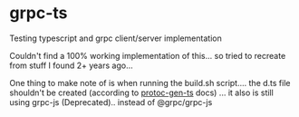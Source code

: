 # grpc-ts
Testing typescript and grpc client/server implementation

Couldn't find a 100% working implementation of this... so tried to recreate from stuff I found 2+ years ago...

One thing to make note of is when running the build.sh script.... the d.ts file shouldn't be created (according to [protoc-gen-ts](https://github.com/thesayyn/protoc-gen-ts) docs) ... it also is still using grpc-js (Deprecated).. instead of @grpc/grpc-js
